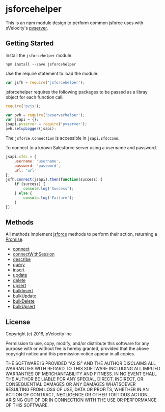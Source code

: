# jsforcehelper

This is an npm module design to perform common jsforce uses with pVelocity's [pvserver](https://github.com/pVelocity/pvserver).

## Getting Started

Install the ``jsforcehelper`` module.

    npm install --save jsforcehelper

Use the require statement to load the module.

```js
var jsfh = require('jsforcehelper');
```

jsforcehelper requires the following packages to be passed as a libray object for each function call.

```js
require('pvjs');

var pvh = require('pvserverhelper');
var jsapi = {};
jsapi.pvserver = require('pvserver');
pvh.setupLogger(jsapi);
```
The ``jsforce.Connection`` is accessible in ``jsapi.sfdcConn``.

To connect to a known Salesforce server using a username and password.
```js
jsapi.sfdc = {
	username: 'username',
	password: 'password',
	url: 'url'
};
jsfh.connect(jsapi).then(function(success) {
    if (success) {
        console.log('Success');
    } else {
        console.log('Failure');
    }
});
```

## Methods
All methods implement [jsforce](https://jsforce.github.io/document/) methods to perform their action, returning a [Promise](https://developer.mozilla.org/en/docs/Web/JavaScript/Reference/Global_Objects/Promise).

* [connect](../docs/connect.md)
* [connectWithSession](../docs/connectWithSession.md)
* [describe](../docs/describe.md)
* [query](../docs/query.md)
* [insert](../docs/insert.md)
* [update](../docs/update.md)
* [delete](../docs/delete.md)
* [upsert](../docs/upsert.md)
* [bulkInsert](../docs/bulkInsert.md)
* [bulkUpdate](../docs/bulkUpdate.md)
* [bulkDelete](../docs/bulkDelete.md)
* [bulkUpsert](../docs/bulkUpsert.md)

## License

Copyright (c) 2016, pVelocity Inc

Permission to use, copy, modify, and/or distribute this software for any
purpose with or without fee is hereby granted, provided that the above
copyright notice and this permission notice appear in all copies.

THE SOFTWARE IS PROVIDED "AS IS" AND THE AUTHOR DISCLAIMS ALL WARRANTIES
WITH REGARD TO THIS SOFTWARE INCLUDING ALL IMPLIED WARRANTIES OF
MERCHANTABILITY AND FITNESS. IN NO EVENT SHALL THE AUTHOR BE LIABLE FOR
ANY SPECIAL, DIRECT, INDIRECT, OR CONSEQUENTIAL DAMAGES OR ANY DAMAGES
WHATSOEVER RESULTING FROM LOSS OF USE, DATA OR PROFITS, WHETHER IN AN
ACTION OF CONTRACT, NEGLIGENCE OR OTHER TORTIOUS ACTION, ARISING OUT OF
OR IN CONNECTION WITH THE USE OR PERFORMANCE OF THIS SOFTWARE.